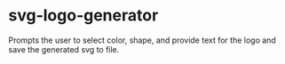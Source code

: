 # svg-logo-generator
Prompts the user to select color, shape, and provide text for the logo and save the generated svg to file.
